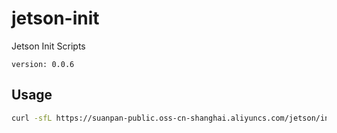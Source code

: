 # jetson-init
Jetson Init Scripts

`version: 0.0.6`

## Usage

``` bash
curl -sfL https://suanpan-public.oss-cn-shanghai.aliyuncs.com/jetson/init.sh | sh -
```
